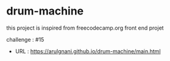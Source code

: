 # drum-machine

  this project is inspired from freecodecamp.org front end projet 
  
  challenge : #15
  
   - URL : https://arulgnani.github.io/drum-machine/main.html

